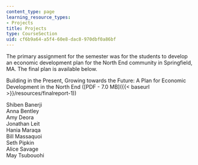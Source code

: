 ```yaml
---
content_type: page
learning_resource_types:
- Projects
title: Projects
type: CourseSection
uid: cf6b9a64-a5f4-60e8-dac8-970dbf0a86bf
---
```


The primary assignment for the semester was for the students to develop an economic development plan for the North End community in Springfield, MA. The final plan is available below.

Building in the Present, Growing towards the Future: A Plan for Economic Development in the North End ([PDF - 7.0 MB]({{< baseurl >}}/resources/finalreport-1))

Shiben Banerji  
Anna Bentley  
Amy Deora  
Jonathan Leit  
Hania Maraqa  
Bill Massaquoi  
Seth Pipkin  
Alice Savage  
May Tsubouohi